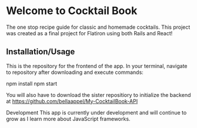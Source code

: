# Welcome to Cocktail Book

The one stop recipe guide for classic and homemade cocktails. 
This project was created as a final project for Flatiron using both Rails and React! 

## Installation/Usage 

This is the repository for the frontend of the app. In your terminal, navigate to repository after downloading and execute commands:

npm install npm start

You will also have to download the sister repositiory to initialize the backend at https://github.com/bellaappel/My-CocktailBook-API

Development This app is currently under development and will continue to grow as I learn more about JavaScript frameworks.
